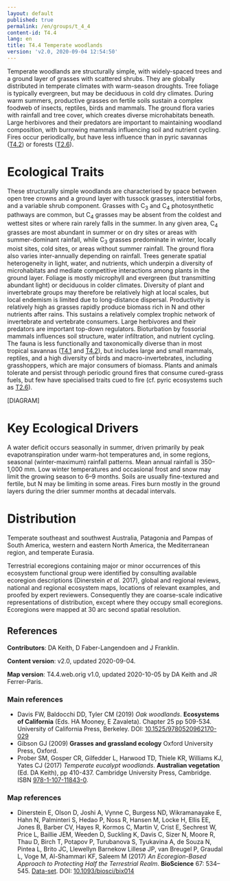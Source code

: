 ```yaml
---
layout: default
published: true
permalink: /en/groups/t_4_4
content-id: T4.4
lang: en
title: T4.4 Temperate woodlands
version: 'v2.0, 2020-09-04 12:54:50'
---
```


Temperate woodlands are structurally simple, with widely-spaced trees and a ground layer of grasses with scattered shrubs. They are globally distributed in temperate climates with warm-season droughts. Tree foliage is typically evergreen, but may be deciduous in cold dry climates. During warm summers, productive grasses on fertile soils sustain a complex foodweb of insects, reptiles, birds and mammals. The ground flora varies with rainfall and tree cover, which creates diverse microhabitats beneath. Large herbivores and their predators are important to maintaining woodland composition, with burrowing mammals influencing soil and nutrient cycling. Fires occur periodically, but have less influence than in pyric savannas ([T4.2](/explore/groups/T4.2)) or forests ([T2.6](/explore/groups/T2.6)).

# Ecological Traits
 
These structurally simple woodlands are characterised by space between open tree crowns and a ground layer with tussock grasses, interstitial forbs, and a variable shrub component. Grasses with C<sub>3</sub> and C<sub>4</sub> photosynthetic pathways are common, but C<sub>4</sub> grasses may be absent from the coldest and wettest sites or where rain rarely falls in the summer. In any given area, C<sub>4</sub> grasses are most abundant in summer or on dry sites or areas with summer-dominant rainfall, while C<sub>3</sub> grasses predominate in winter, locally moist sites, cold sites, or areas without summer rainfall. The ground flora also varies inter-annually depending on rainfall. Trees generate spatial heterogeneity in light, water, and nutrients, which underpin a diversity of microhabitats and mediate competitive interactions among plants in the ground layer. Foliage is mostly microphyll and evergreen (but transmitting abundant light) or deciduous in colder climates. Diversity of plant and invertebrate groups may therefore be relatively high at local scales, but local endemism is limited due to long-distance dispersal. Productivity is relatively high as grasses rapidly produce biomass rich in N and other nutrients after rains. This sustains a relatively complex trophic network of invertebrate and vertebrate consumers. Large herbivores and their predators are important top-down regulators. Bioturbation by fossorial mammals influences soil structure, water infiltration, and nutrient cycling. The fauna is less functionally and taxonomically diverse than in most tropical savannas ([T4.1](/explore/groups/T4.1) and [T4.2](/explore/groups/T4.2)), but includes large and small mammals, reptiles, and a high diversity of birds and macro-invertebrates, including grasshoppers, which are major consumers of biomass. Plants and animals tolerate and persist through periodic ground fires that consume cured-grass fuels, but few have specialised traits cued to fire (cf. pyric ecosystems such as [T2.6](/explore/groups/T2.6)).

[DIAGRAM]

# Key Ecological Drivers
 
A water deficit occurs seasonally in summer, driven primarily by peak evapotranspiration under warm-hot temperatures and, in some regions, seasonal (winter-maximum) rainfall patterns. Mean annual rainfall is 350–1,000 mm. Low winter temperatures and occasional frost and snow may limit the growing season to 6–9 months. Soils are usually fine-textured and fertile, but N may be limiting in some areas. Fires burn mostly in the ground layers during the drier summer months at decadal intervals.
 
# Distribution
 
Temperate southeast and southwest Australia, Patagonia and Pampas of South America, western and eastern North America, the Mediterranean region, and temperate Eurasia.

Terrestrial ecoregions containing major or minor occurrences of this ecosystem functional group were identified by consulting available ecoregion descriptions (Dinerstein _et al._ 2017), global and regional reviews, national and regional ecosystem maps, locations of relevant examples, and proofed by expert reviewers. Consequently they are coarse-scale indicative representations of distribution, except where they occupy small ecoregions. Ecoregions were mapped at 30 arc second spatial resolution.

## References

**Contributors**: DA Keith, D Faber-Langendoen and J Franklin.

**Content version**: v2.0, updated 2020-09-04.

**Map version**: T4.4.web.orig v1.0, updated 2020-10-05 by DA Keith and JR Ferrer-Paris.

### Main references
* Davis FW, Baldocchi DD, Tyler CM (2019) *Oak woodlands*. **Ecosystems of California** (Eds. HA Mooney, E Zavaleta). Chapter 25 pp 509-534. University of California Press, Berkeley. DOI: [10.1525/9780520962170-029](http://doi.org/10.1525/9780520962170-029)
* Gibson GJ  (2009) **Grasses and grassland ecology** Oxford University Press, Oxford.
* Prober SM, Gosper CR, Gilfedder L, Harwood TD, Thiele KR, Williams KJ, Yates CJ  (2017) *Temperate eucalypt woodlands*. **Australian vegetation** (Ed. DA Keith), pp 410-437. Cambridge University Press, Cambridge. ISBN [978-1-107-11843-0](http://www.cambridge.org/9781107118430).

### Map references
* Dinerstein E, Olson D, Joshi A, Vynne C, Burgess ND, Wikramanayake E, Hahn N, Palminteri S, Hedao P, Noss R, Hansen M, Locke H, Ellis EE, Jones B, Barber CV, Hayes R, Kormos C, Martin V, Crist E, Sechrest W, Price L, Baillie JEM, Weeden D, Suckling K, Davis C, Sizer N, Moore R, Thau D, Birch T, Potapov P, Turubanova S, Tyukavina A, de Souza N, Pintea L, Brito JC, Llewellyn Barnekow Lillesø JP, van Breugel P, Graudal L, Voge M, Al-Shammari KF, Saleem M  (2017) *An Ecoregion-Based Approach to Protecting Half the Terrestrial Realm*. **BioScience** 67: 534–545. [Data-set](https://ecoregions2017.appspot.com/). DOI: [10.1093/biosci/bix014](http://doi.org/10.1093/biosci/bix014)
